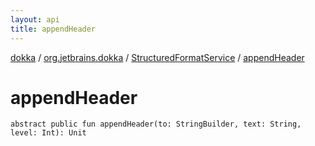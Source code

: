 ```yaml
---
layout: api
title: appendHeader
---
```

[dokka](../../index.html) / [org.jetbrains.dokka](../index.html) / [StructuredFormatService](index.html) / [appendHeader](appendHeader.html)


# appendHeader


```
abstract public fun appendHeader(to: StringBuilder, text: String, level: Int): Unit
```
